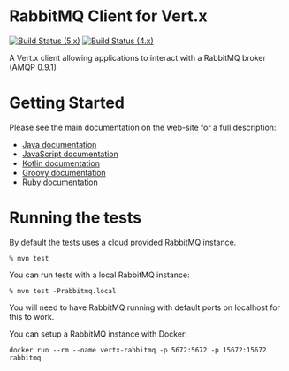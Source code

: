 # RabbitMQ Client for Vert.x

[![Build Status (5.x)](https://github.com/vert-x3/vertx-rabbitmq-client/actions/workflows/ci-5.x.yml/badge.svg)](https://github.com/vert-x3/vertx-rabbitmq-client/actions/workflows/ci-5.x.yml)
[![Build Status (4.x)](https://github.com/vert-x3/vertx-rabbitmq-client/actions/workflows/ci-4.x.yml/badge.svg)](https://github.com/vert-x3/vertx-rabbitmq-client/actions/workflows/ci-4.x.yml)

A Vert.x client allowing applications to interact with a RabbitMQ broker (AMQP 0.9.1)

# Getting Started

Please see the main documentation on the web-site for a full description:

* [Java documentation](https://vertx.io/docs/vertx-rabbitmq-client/java/)
* [JavaScript documentation](https://vertx.io/docs/vertx-rabbitmq-client/js/)
* [Kotlin documentation](https://vertx.io/docs/vertx-rabbitmq-client/kotlin/)
* [Groovy documentation](https://vertx.io/docs/vertx-rabbitmq-client/groovy/)
* [Ruby documentation](https://vertx.io/docs/vertx-rabbitmq-client/ruby/)

# Running the tests

By default the tests uses a cloud provided RabbitMQ instance.

```
% mvn test
```

You can run tests with a local RabbitMQ instance:

```
% mvn test -Prabbitmq.local
```

You will need to have RabbitMQ running with default ports on localhost for this to work.

You can setup a RabbitMQ instance with Docker:

```
docker run --rm --name vertx-rabbitmq -p 5672:5672 -p 15672:15672 rabbitmq
```
